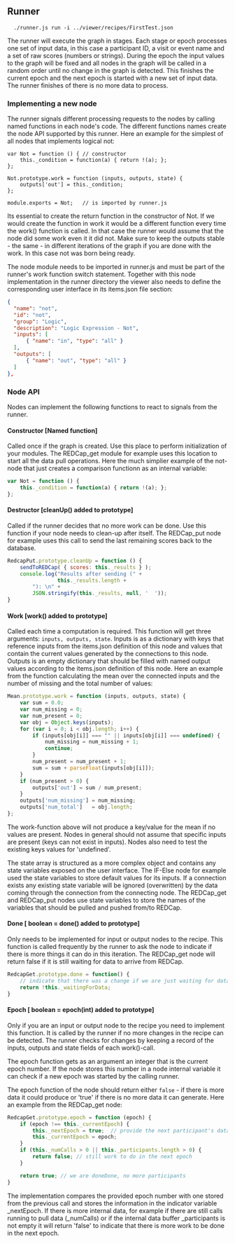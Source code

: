 ## Runner

```
  ./runner.js run -i ../viewer/recipes/FirstTest.json
```

The runner will execute the graph in stages. Each stage or epoch processes one set of input data, in this case a participant ID, a visit or event name and a set of raw scores (numbers or strings). During the epoch the input values to the graph will be fixed and all nodes in the graph will be called in a random order until no change in the graph is detected. This finishes the current epoch and the next epoch is started with a new set of input data. The runner finishes of there is no more data to process.

### Implementing a new node

The runner signals different processing requests to the nodes by calling named functions in each node's code. The different functions names create the node API supported by this runner. Here an example for the simplest of all nodes that implements logical not:
```
var Not = function () { // constructor
    this._condition = function(a) { return !(a); };
};

Not.prototype.work = function (inputs, outputs, state) {
    outputs['out'] = this._condition;
};

module.exports = Not;   // is imported by runner.js
```
Its essential to create the return function in the constructor of Not. If we would create the function in work it would be a different function every time the work() function is called. In that case the runner would assume that the node did some work even it it did not. Make sure to keep the outputs stable - the same - in different iterations of the graph if you are done with the work. In this case not was born being ready.

The node module needs to be imported in runner.js and must be part of the runner's work function switch statement. Together with this node implementation in the runner directory the viewer also needs to define the corresponding user interface in its items.json file section:
```JSON
{
  "name": "not",
  "id": "not",
  "group": "Logic",
  "description": "Logic Expression - Not",
  "inputs": [
      { "name": "in", "type": "all" }
  ],
  "outputs": [
      { "name": "out", "type": "all" }
  ]
},
```

### Node API

Nodes can implement the following functions to react to signals from the runner.

#### Constructor [Named function]

Called once if the graph is created. Use this place to perform initialization of your modules. The REDCap_get module for example uses this location to start all the data pull operations. Here the much simplier example of the not-node that just creates a comparison functionn as an internal variable:
```javascript
var Not = function () {
    this._condition = function(a) { return !(a); };
};
```

#### Destructor [cleanUp() added to prototype]

Called if the runner decides that no more work can be done. Use this function if your node needs to clean-up after itself. The REDCap_put node for example uses this call to send the last remaining scores back to the database.
```javascript
RedcapPut.prototype.cleanUp = function () {
    sendToREDCap( { scores: this._results } );
    console.log("Results after sending (" +
    	        this._results.length +
		"): \n" +
		JSON.stringify(this._results, null, '  '));
}
```

#### Work [work() added to prototype]

Called each time a computation is required. This function will get three arguments: `inputs, outputs, state`. Inputs is as a dictionary with keys that reference inputs from the items.json definition of this node and values that contain the current values generated by the connections to this node. Outputs is an empty dictionary that should be filled with named output values according to the items.json definition of this node. Here an example from the function calculating the mean over the connected inputs and the number of missing and the total number of values:
```javascript
Mean.prototype.work = function (inputs, outputs, state) {
    var sum = 0.0;
    var num_missing = 0;
    var num_present = 0;
    var obj = Object.keys(inputs);
    for (var i = 0; i < obj.length; i++) {
        if (inputs[obj[i]] === "" || inputs[obj[i]] === undefined) {
            num_missing = num_missing + 1;
            continue;
        }
        num_present = num_present + 1;
        sum = sum + parseFloat(inputs[obj[i]]);
    }
    if (num_present > 0) {
        outputs['out'] = sum / num_present;
    }
    outputs['num_missing'] = num_missing;
    outputs['num_total']   = obj.length;
};
```
The work-function above will not produce a key/value for the mean if no values are present. Nodes in general should not assume that specific inputs are present (keys can not exist in inputs). Nodes also need to test the existing keys values for 'undefined'.

The state array is structured as a more complex object and contains any state variables exposed on the user interface. The IF-Else node for example used the state variables to store default values for its inputs. If a connection exists any existing state variable will be ignored (overwritten) by the data coming through the connection from the connecting node. The REDCap_get and REDCap_put nodes use state variables to store the names of the variables that should be pulled and pushed from/to REDCap.  

#### Done [ boolean = done() added to prototype]

Only needs to be implemented for input or output nodes to the recipe. This function is called frequently by the runner to ask the node to indicate if there is more things it can do in this iteration. The REDCap_get node will return false if it is still waiting for data to arrive from REDCap.
```javascript
RedcapGet.prototype.done = function() {
    // indicate that there was a change if we are just waiting for data coming in
    return !this._waitingForData;
}
```

#### Epoch [ boolean = epoch(int) added to prototype]

Only if you are an input or output node to the recipe you need to implement this function. It is called by the runner if no more changes in the recipe can be detected. The runner checks for changes by keeping a record of the inputs, outputs and state fields of each work()-call.

The epoch function gets as an argument an integer that is the current epoch number. If the node stores this number in a node internal variable it can check if a new epoch was started by the calling runner.

The epoch function of the node should return either `false` - if there is more data it could produce or 'true' if there is no more data it can generate. Here an example from the REDCap_get node:
```javascript
RedcapGet.prototype.epoch = function (epoch) {
    if (epoch !== this._currentEpoch) {
        this._nextEpoch = true;  // provide the next participant's data
        this._currentEpoch = epoch;
    }
    if (this._numCalls > 0 || this._participants.length > 0) {
        return false; // still work to do in the next epoch
    }

    return true; // we are doneDone, no more participants
}
```
The implementation compares the provided epoch number with one stored from the previous call and stores the information in the indicator variable _nextEpoch. If there is more internal data, for example if there are still calls running to pull data (_numCalls) or if the internal data buffer _participants is not empty it will return 'false' to indicate that there is more work to be done in the next epoch.


